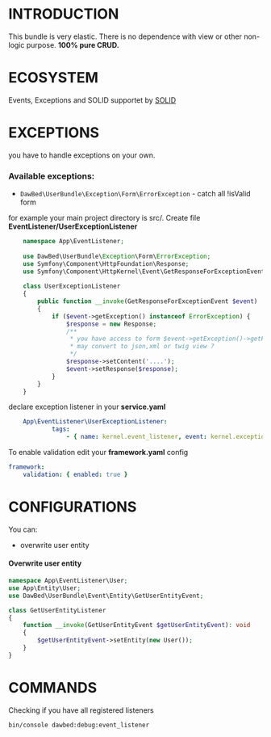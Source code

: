 # INTRODUCTION
This bundle is very elastic. There is no dependence with view or other non-logic purpose. **100% pure CRUD.**
# ECOSYSTEM
Events, Exceptions and SOLID supportet by [SOLID](http://github.com/dawid-bednarz/SOLID "SOLID")
# EXCEPTIONS
you have to handle exceptions on your own.

### Available exceptions:
- `DawBed\UserBundle\Exception\Form\ErrorException` - catch all !isValid form

for example your main project directory is src/. Create file **EventListener/UserExceptionListener**
```php
    namespace App\EventListener;
    
    use DawBed\UserBundle\Exception\Form\ErrorException;
    use Symfony\Component\HttpFoundation\Response;
    use Symfony\Component\HttpKernel\Event\GetResponseForExceptionEvent;
    
    class UserExceptionListener
    {
        public function __invoke(GetResponseForExceptionEvent $event)
        {
            if ($event->getException() instanceof ErrorException) {
                $response = new Response;
                /**
                 * you have access to form $event->getException()->getForm()
                 * may convert to json,xml or twig view ?
                 */
                $response->setContent('....');
                $event->setResponse($response);
            }
        }
    }
```
declare exception listener in your **service.yaml**
```yaml
    App\EventListener\UserExceptionListener:
            tags:
                - { name: kernel.event_listener, event: kernel.exception }
```
To enable validation edit your **framework.yaml** config
```yaml
framework:
    validation: { enabled: true }
```
# CONFIGURATIONS
You can:
- overwrite user entity

#### Overwrite user entity
```php
namespace App\EventListener\User;
use App\Entity\User;
use DawBed\UserBundle\Event\Entity\GetUserEntityEvent;

class GetUserEntityListener
{
    function __invoke(GetUserEntityEvent $getUserEntityEvent): void
    {
        $getUserEntityEvent->setEntity(new User());
    }
}
```
# COMMANDS
Checking if you have all registered listeners
```
bin/console dawbed:debug:event_listener  
```
